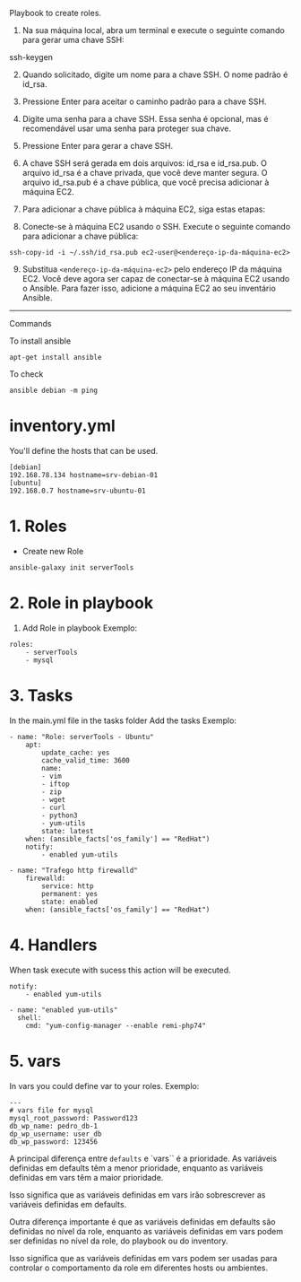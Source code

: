 Playbook to create roles.

1. Na sua máquina local, abra um terminal e execute o seguinte comando para gerar uma chave SSH:

ssh-keygen

2. Quando solicitado, digite um nome para a chave SSH. O nome padrão é id_rsa.

3. Pressione Enter para aceitar o caminho padrão para a chave SSH.

4. Digite uma senha para a chave SSH. Essa senha é opcional, mas é recomendável usar uma senha para proteger sua chave.

5. Pressione Enter para gerar a chave SSH.

6. A chave SSH será gerada em dois arquivos: id_rsa e id_rsa.pub. O arquivo id_rsa é a chave privada, que você deve manter segura. O arquivo id_rsa.pub é a chave pública, que você precisa adicionar à máquina EC2.

7. Para adicionar a chave pública à máquina EC2, siga estas etapas:

8. Conecte-se à máquina EC2 usando o SSH.
Execute o seguinte comando para adicionar a chave pública:

```
ssh-copy-id -i ~/.ssh/id_rsa.pub ec2-user@<endereço-ip-da-máquina-ec2>
```
9. Substitua `<endereço-ip-da-máquina-ec2>` pelo endereço IP da máquina EC2.
Você deve agora ser capaz de conectar-se à máquina EC2 usando o Ansible. Para fazer isso, adicione a máquina EC2 ao seu inventário Ansible.



------------
Commands

To install ansible
```
apt-get install ansible
```
To check
```
ansible debian -m ping
``````

# inventory.yml
You'll define the hosts that can be used.

```
[debian]
192.168.78.134 hostname=srv-debian-01
[ubuntu]
192.168.0.7 hostname=srv-ubuntu-01
```

# 1. Roles
* Create new Role
```
ansible-galaxy init serverTools
```

# 2. Role in playbook
1. Add Role in playbook
    Exemplo:

```
roles:
    - serverTools
    - mysql
```
# 3. Tasks

In the main.yml file in the tasks folder 
    Add the tasks
    Exemplo:
    
```
- name: "Role: serverTools - Ubuntu"
    apt:
        update_cache: yes
        cache_valid_time: 3600
        name:
        - vim
        - iftop
        - zip
        - wget
        - curl
        - python3
        - yum-utils
        state: latest
    when: (ansible_facts['os_family'] == "RedHat")
    notify:
        - enabled yum-utils
    
- name: "Trafego http firewalld"
    firewalld:
        service: http
        permanent: yes
        state: enabled
    when: (ansible_facts['os_family'] == "RedHat")
```

# 4. Handlers

When task execute with sucess this action will be executed.

```
notify:
    - enabled yum-utils
```

```
- name: "enabled yum-utils"
  shell:
    cmd: "yum-config-manager --enable remi-php74"
```

# 5. vars 
In vars you could define var to your roles.
Exemplo:

```
---
# vars file for mysql
mysql_root_password: Password123
db_wp_name: pedro_db-1
dp_wp_username: user_db
db_wp_password: 123456
```
A principal diferença entre `defaults` e `vars`` é a prioridade. As variáveis definidas em defaults têm a menor prioridade, enquanto as variáveis definidas em vars têm a maior prioridade.

Isso significa que as variáveis definidas em vars irão sobrescrever as variáveis definidas em defaults.

Outra diferença importante é que as variáveis definidas em defaults são definidas no nível da role, enquanto as variáveis definidas em vars podem ser definidas no nível da role, do playbook ou do inventory.

Isso significa que as variáveis definidas em vars podem ser usadas para controlar o comportamento da role em diferentes hosts ou ambientes.